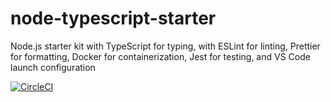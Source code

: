 # node-typescript-starter

Node.js starter kit with TypeScript for typing, with ESLint for linting, Prettier for formatting, Docker for containerization, Jest for testing, and VS Code launch configuration

[![CircleCI](https://circleci.com/gh/claudiosv/node-typescript-starter.svg?style=shield)](https://circleci.com/gh/claudiosv/node-typescript-starter)
